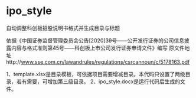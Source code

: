 # ipo_style
自动调整科创板招股说明书格式并生成目录与标题

依据《中国证券监督管理委员会公告[2020]39号——公开发行证券的公司信息披露内容与格式准则第45号——科创板上市公司发行证券申请文件》编写
原文件地址http://www.sse.com.cn/lawandrules/regulations/csrcannoun/c/5178163.pdf

1、template.xlsx是目录模板，可依据项目需要增减目录。本代码只设置了两级目录，若有需要，可增加第三级目录。
2、ipo_style.docx是运行代码后生成的文件。
